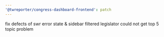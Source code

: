 ```yaml
---
'@twreporter/congress-dashboard-frontend': patch
---
```


fix defects of swr error state & sidebar filtered legislator could not get top 5 topic problem
